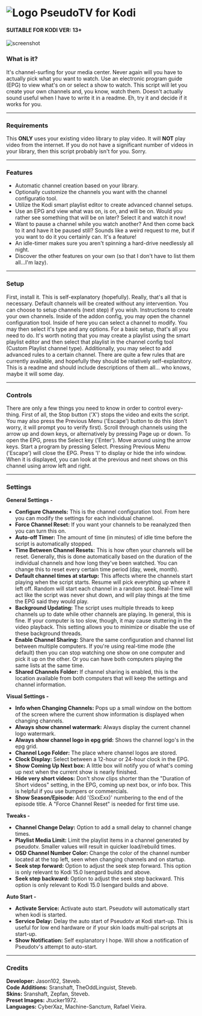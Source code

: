 ![Logo](https://github.com/Steveb1968/script.pseudotv/blob/master/resources/images/Default.png?raw=true "PseudoTV Logo") PseudoTV for Kodi
======

#### SUITABLE FOR KODI VER: 13+

![screenshot](https://github.com/Steveb1968/script.pseudotv/blob/master/resources/screenshots/screenshot-01.png?raw=true)

### What is it?
It's channel-surfing for your media center. Never again will you have to actually pick what you want to watch. Use an 	 electronic program guide (EPG) to view what's on or select a show to watch. This script will let you create your own channels and, you know, watch them. Doesn't actually sound useful when I have to write it in a readme. Eh, try it and decide if it works for you.

---
### Requirements
This **ONLY** uses your existing video library to play video.  It will **NOT** play video from the internet.  If you do not have a significant number of videos in your library, then this script probably isn't for you. Sorry.

---
### Features

* Automatic channel creation based on your library.
* Optionally customize the channels you want with the channel configuratio tool.
* Utilize the Kodi smart playlist editor to create advanced channel setups.
* Use an EPG and view what was on, is on, and will be on. Would you rather see something that will be on later? Select it and watch it now!
* Want to pause a channel while you watch another? And then come back to it and have it be paused still? Sounds like a weird request to me, but if you want to do it you certainly can. It's a feature!
* An idle-timer makes sure you aren't spinning a hard-drive needlessly all night.
* Discover the other features on your own (so that I don't have to list them all...I'm lazy).

---
### Setup
First, install it.  This is self-explanatory (hopefully).  Really, that's all that is necessary.  Default channels will be created without any intervention.  You can choose to setup channels (next step) if you wish. Instructions to create your own channels.  Inside of the addon config, you may open the channel configuration tool.  Inside of here you can select a channel to modify.  You may then select it's type and any options.  For a basic setup, that's all you need to do.  It's worth noting that you may create a playlist using the smart playlist editor and then select that playlist in the channel config tool (Custom Playlist channel type). Additionally, you may select to add advanced rules to a certain channel. There are quite a few rules that are currently available, and hopefully they should be relatively self-explanitory.  This is a readme and should include descriptions of them all... who knows, maybe it will some day.

--------
### Controls
There are only a few things you need to know in order to control every-thing. First of all, the Stop button ('X') stops the video and exits the script. You may also press the Previous Menu ('Escape') button to do this (don't worry, it will prompt you to verify first). Scroll through channels using the arrow up and down keys, or alternatively by pressing Page up or down. To open the EPG, press the Select key ('Enter'). Move around using the arrow keys. Start a program by pressing Select. Pressing Previous Menu ('Escape') will close the EPG. Press 'I' to display or hide the info window.  When it is displayed, you can look at the previous and next shows on this channel using arrow left and right.

---
### Settings

**General Settings -**

* **Configure Channels:** This is the channel configuration tool.  From here you can modify the settings for each individual channel.    
* **Force Channel Reset:** If you want your channels to be reanalyzed then you can turn this on.
* **Auto-off Timer:** The amount of time (in minutes) of idle time before the script is automatically stopped.
* **Time Between Channel Resets:** This is how often your channels will be reset. Generally, this is done automatically based on the duration of the individual channels and how long they've been watched. You can change this to reset every certain time period (day, week, month).
* **Default channel times at startup:** This affects where the channels start playing when the script starts.  Resume will pick everything up where it left off. Random will start each channel in a random spot. Real-Time will act like the script was never shut down, and will play things at the time the EPG said they would play.
* **Background Updating:** The script uses multiple threads to keep channels up to date while other channels are playing. In general, this is fine. If your computer is too slow, though, it may cause stuttering in the video playback. This setting allows you to minimize or disable the use of these background threads.
* **Enable Channel Sharing:** Share the same configuration and channel list between multiple computers. If you're using real-time mode (the default) then you can stop watching one show on one computer and pick it up on the other. Or you can have both computers playing the same lists at the same time.
* **Shared Channels Folder:** If channel sharing is enabled, this is the location available from both computers that will keep the settings and channel information.


**Visual Settings -**

* **Info when Changing Channels:** Pops up a small window on the bottom of the screen where the current show information is displayed when changing channels.
* **Always show channel watermark:** Always display the current channel logo watermark.    
* **Always show channel logo in epg grid:** Shows the channel logo's in the epg grid.
* **Channel Logo Folder:** The place where channel logos are stored.
* **Clock Display:** Select between a 12-hour or 24-hour clock in the EPG.
* **Show Coming Up Next box:** A little box will notify you of what's coming up next when the current show is nearly finished.
* **Hide very short videos:** Don't show clips shorter than the "Duration of Short videos" setting, in the EPG, coming up next box, or info box. This is helpful if you use bumpers or commercials.
* **Show Season/Episode:** Add '(SxxExx)' numbering to the end of the episode title. A "Force Channel Reset" is needed for first time use.


**Tweaks -**

* **Channel Change Delay:** Option to add a small delay to channel change times.
* **Playlist Media Limit:** Limit the playlist items in a channel generated by pseudotv. Smaller values will result in quicker load/rebuild times.
* **OSD Channel Number Color:** Change the color of the channel number located    at the top left, seen when changing channels and on startup.
* **Seek step forward:** Option to adjust the seek step forward. This option is only relevant to Kodi 15.0 Isengard builds and above.
* **Seek step backward:** Option to adjust the seek step backward. This option is only relevant to Kodi 15.0 Isengard builds and above.


**Auto Start -**

* **Activate Service:** Activate auto start. Pseudotv will automatically start when kodi is started.
* **Service Delay:** Delay the auto start of Pseudotv at Kodi start-up. This is useful for low end hardware or if your skin loads multi-pal scripts at start-up.
* **Show Notification:** Self explanatory I hope. Will show a notification of Pseudotv's attempt to auto-start.

-------
### Credits

**Developer:** Jason102, Steveb.<br>
**Code Additions:** Sranshaft, TheOddLinguist, Steveb.<br>
**Skins:** Sranshaft, Zepfan, Steveb.<br>
**Preset Images:** Jtucker1972.<br>
**Languages:** CyberXaz, Machine-Sanctum, Rafael Vieira.